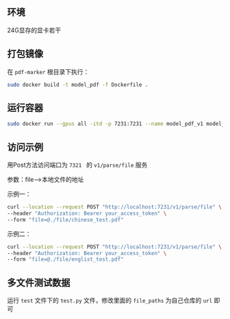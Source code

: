 ## 环境

24G显存的显卡若干

## 打包镜像

在 `pdf-marker` 根目录下执行：

```bash
sudo docker build -t model_pdf -f Dockerfile .
```

## 运行容器

```bash
sudo docker run --gpus all -itd -p 7231:7231 --name model_pdf_v1 model_pdf
```

## 访问示例

用Post方法访问端口为 `7321 ` 的 `v1/parse/file` 服务

参数：file-->本地文件的地址

示例一：

```bash
curl --location --request POST "http://localhost:7231/v1/parse/file" \
--header "Authorization: Bearer your_access_token" \
--form "file=@./file/chinese_test.pdf"
```

示例二：

```bash
curl --location --request POST "http://localhost:7231/v1/parse/file" \
--header "Authorization: Bearer your_access_token" \
--form "file=@./file/englist_test.pdf"
```

## 多文件测试数据

运行 `test` 文件下的 `test.py` 文件，修改里面的 `file_paths` 为自己仓库的 `url` 即可